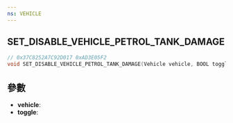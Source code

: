 ```yaml
---
ns: VEHICLE
---
```

## SET_DISABLE_VEHICLE_PETROL_TANK_DAMAGE

```c
// 0x37C8252A7C92D017 0xAD3E05F2
void SET_DISABLE_VEHICLE_PETROL_TANK_DAMAGE(Vehicle vehicle, BOOL toggle);
```


## 參數
* **vehicle**: 
* **toggle**: 

